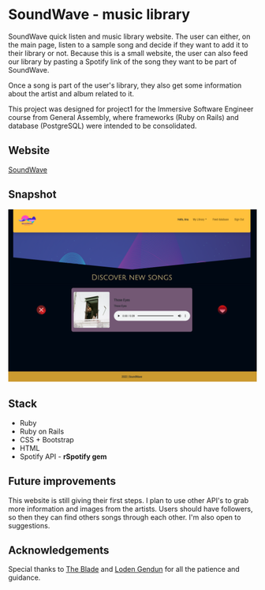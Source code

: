# SoundWave - music library

SoundWave quick listen and music library website. The user can either, on the main page, listen to a sample song and decide if they want to add it to their library or not. Because this is a small website, the user can also feed our library by pasting a Spotify link of the song they want to be part of SoundWave.

Once a song is part of the user's library, they also get some information about the artist and album related to it.

This project was designed for project1 for the Immersive Software Engineer course from General Assembly, where frameworks (Ruby on Rails) and database (PostgreSQL) were intended to be consolidated.

## Website

[SoundWave](https://musiclibrary-app.herokuapp.com/)

## Snapshot


![SoundWave Website](app/assets/images/snapshot.png "Website")

## Stack
 * Ruby
 * Ruby on Rails
 * CSS + Bootstrap
 * HTML
 * Spotify API - **rSpotify gem**

## Future improvements
This website is still giving their first steps. I plan to use other API's to grab more information and images from the artists. Users should have followers, so then they can find others songs through each other. I'm also open to suggestions.

## Acknowledgements
Special thanks to [The Blade](https://github.com/wofockham) and  [Loden Gendun](https://github.com/Tenzang) for all the patience and guidance.

